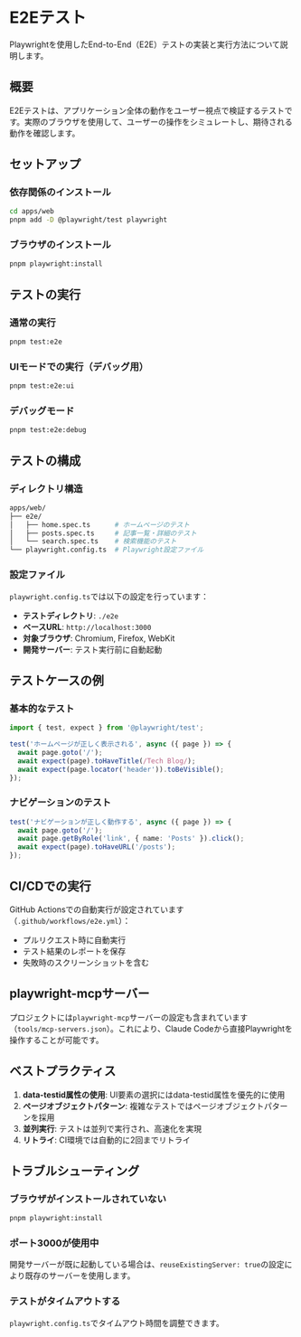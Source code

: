 # E2Eテスト

Playwrightを使用したEnd-to-End（E2E）テストの実装と実行方法について説明します。

## 概要

E2Eテストは、アプリケーション全体の動作をユーザー視点で検証するテストです。実際のブラウザを使用して、ユーザーの操作をシミュレートし、期待される動作を確認します。

## セットアップ

### 依存関係のインストール

```bash
cd apps/web
pnpm add -D @playwright/test playwright
```

### ブラウザのインストール

```bash
pnpm playwright:install
```

## テストの実行

### 通常の実行

```bash
pnpm test:e2e
```

### UIモードでの実行（デバッグ用）

```bash
pnpm test:e2e:ui
```

### デバッグモード

```bash
pnpm test:e2e:debug
```

## テストの構成

### ディレクトリ構造

```bash
apps/web/
├── e2e/
│   ├── home.spec.ts      # ホームページのテスト
│   ├── posts.spec.ts     # 記事一覧・詳細のテスト
│   └── search.spec.ts    # 検索機能のテスト
└── playwright.config.ts  # Playwright設定ファイル
```

### 設定ファイル

`playwright.config.ts`では以下の設定を行っています：

- **テストディレクトリ**: `./e2e`
- **ベースURL**: `http://localhost:3000`
- **対象ブラウザ**: Chromium, Firefox, WebKit
- **開発サーバー**: テスト実行前に自動起動

## テストケースの例

### 基本的なテスト

```typescript
import { test, expect } from '@playwright/test';

test('ホームページが正しく表示される', async ({ page }) => {
  await page.goto('/');
  await expect(page).toHaveTitle(/Tech Blog/);
  await expect(page.locator('header')).toBeVisible();
});
```

### ナビゲーションのテスト

```typescript
test('ナビゲーションが正しく動作する', async ({ page }) => {
  await page.goto('/');
  await page.getByRole('link', { name: 'Posts' }).click();
  await expect(page).toHaveURL('/posts');
});
```

## CI/CDでの実行

GitHub Actionsでの自動実行が設定されています（`.github/workflows/e2e.yml`）：

- プルリクエスト時に自動実行
- テスト結果のレポートを保存
- 失敗時のスクリーンショットを含む

## playwright-mcpサーバー

プロジェクトには`playwright-mcp`サーバーの設定も含まれています（`tools/mcp-servers.json`）。これにより、Claude Codeから直接Playwrightを操作することが可能です。

## ベストプラクティス

1. **data-testid属性の使用**: UI要素の選択にはdata-testid属性を優先的に使用
2. **ページオブジェクトパターン**: 複雑なテストではページオブジェクトパターンを採用
3. **並列実行**: テストは並列で実行され、高速化を実現
4. **リトライ**: CI環境では自動的に2回までリトライ

## トラブルシューティング

### ブラウザがインストールされていない

```bash
pnpm playwright:install
```

### ポート3000が使用中

開発サーバーが既に起動している場合は、`reuseExistingServer: true`の設定により既存のサーバーを使用します。

### テストがタイムアウトする

`playwright.config.ts`でタイムアウト時間を調整できます。
